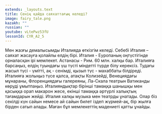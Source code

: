```yaml
---
extends: _layouts.text
title: Сенің қайда саяхаттағың келеді?
image: fairy_tale.png
kazakh: ""
russian: ""
youtube: vLtePwz53fU
lessonId: CYR_A2_5
---
```

Мен жазғы демалысымды Италияда өткізгім келеді. Себебі Италия – саяхат жасауға қолайлы елдің бірі. Италия - Еуропаның оңтүстігінде орналасқан ірі мемлекет. Астанасы - Рим. 60 млн. халқы бар. Италияға барсаңыз, елдің туындағы үш түсті міндетті түрде білу керексіз. Тудағы жасыл түсі - үмітті, ақ - сенімді, қызыл түс - махаббаты білдіреді. Италияға жолыңыз түсе қалса, атақты Колизейді, Венециядағы мұнараны, Флоренциядағы галереяны, Ла-Скала театрын Ватиканды көруді ұмытпаңыз. Италияндықтар бірінші тамаққа шанышқы мен қасыққа орап макарон жесе, екінші тамаққа әртүрлі халықтың тағамдарын жейді. Италия халқы музыка мен театрды ұнатады. Олар біз секілді күн сайын немесе ай сайын билет іздеп жүрмей-ақ, бір жылға бірден сатып алады. Маған бұл мемлекеттің мәдениеті қатты ұнайды.
